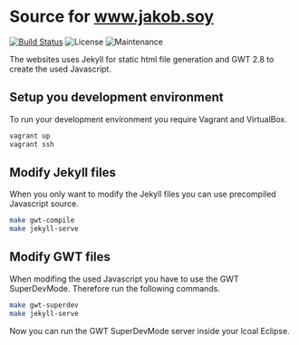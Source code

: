 # Source for www.jakob.soy

[![Build Status](https://img.shields.io/travis/foxylion/foxylion.github.io/develop.svg?style=flat-square)](https://travis-ci.org/foxylion/foxylion.github.io)
![License](https://img.shields.io/badge/license-custom-blue.svg?style=flat-square)
![Maintenance](https://img.shields.io/maintenance/yes/2016.svg?style=flat-square)

The websites uses Jekyll for static html file generation and GWT 2.8 to create the used Javascript.

## Setup you development environment

To run your development environment you require Vagrant and VirtualBox.

```bash
vagrant up
vagrant ssh
```

## Modify Jekyll files

When you only want to modify the Jekyll files you can use precompiled Javascript source.

```bash
make gwt-compile
make jekyll-serve
```

## Modify GWT files

When modifing the used Javascript you have to use the GWT SuperDevMode. Therefore run the following commands.

```bash
make gwt-superdev
make jekyll-serve
```

Now you can run the GWT SuperDevMode server inside your lcoal Eclipse.
